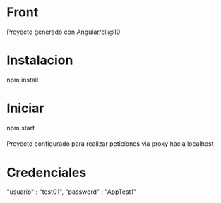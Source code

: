 # Front

Proyecto generado con Angular/cli@10

# Instalacion

npm install

# Iniciar 

npm start

####

Proyecto configurado para realizar peticiones via proxy hacia localhost

# Credenciales

  "usuario" : "test01",
  "password" : "AppTest1"

